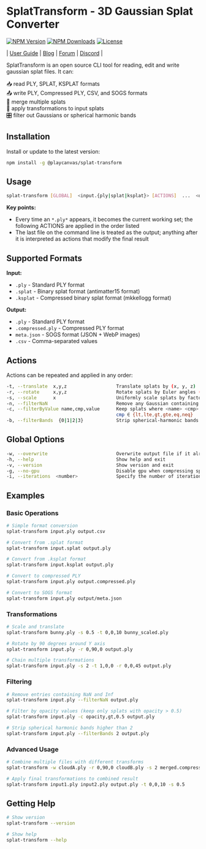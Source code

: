# SplatTransform - 3D Gaussian Splat Converter

[![NPM Version](https://img.shields.io/npm/v/@playcanvas/splat-transform.svg)](https://www.npmjs.com/package/@playcanvas/splat-transform)
[![NPM Downloads](https://img.shields.io/npm/dw/@playcanvas/splat-transform)](https://npmtrends.com/@playcanvas/splat-transform)
[![License](https://img.shields.io/npm/l/@playcanvas/splat-transform.svg)](https://github.com/playcanvas/splat-transform/blob/main/LICENSE)

| [User Guide](https://developer.playcanvas.com/user-manual/gaussian-splatting/editing/splat-transform/) | [Blog](https://blog.playcanvas.com/) | [Forum](https://forum.playcanvas.com/) | [Discord](https://discord.gg/RSaMRzg) |

SplatTransform is an open source CLI tool for reading, edit and write gaussian splat files. It can:

📥 read PLY, SPLAT, KSPLAT formats  
📤 write PLY, Compressed PLY, CSV, and SOGS formats  
🔗 merge multiple splats  
🔄 apply transformations to input splats  
🎛️ filter out Gaussians or spherical harmonic bands

## Installation

Install or update to the latest version:

```bash
npm install -g @playcanvas/splat-transform
```

## Usage

```bash
splat-transform [GLOBAL]  <input.{ply|splat|ksplat}> [ACTIONS]  ...  <output.{ply|compressed.ply|meta.json|csv}> [ACTIONS]
```

**Key points:**
- Every time an `*.ply*` appears, it becomes the current working set; the following ACTIONS are applied in the order listed
- The last file on the command line is treated as the output; anything after it is interpreted as actions that modify the final result

## Supported Formats

**Input:**
- `.ply` - Standard PLY format
- `.splat` - Binary splat format (antimatter15 format)
- `.ksplat` - Compressed binary splat format (mkkellogg format)

**Output:**
- `.ply` - Standard PLY format
- `.compressed.ply` - Compressed PLY format
- `meta.json` - SOGS format (JSON + WebP images)
- `.csv` - Comma-separated values

## Actions

Actions can be repeated and applied in any order:

```bash
-t, --translate  x,y,z                  Translate splats by (x, y, z)
-r, --rotate     x,y,z                  Rotate splats by Euler angles (deg)
-s, --scale      x                      Uniformly scale splats by factor x
-n, --filterNaN                         Remove any Gaussian containing NaN/Inf
-c, --filterByValue name,cmp,value      Keep splats where <name> <cmp> <value>
                                        cmp ∈ {lt,lte,gt,gte,eq,neq}
-b, --filterBands  {0|1|2|3}            Strip spherical-harmonic bands > N
```

## Global Options

```bash
-w, --overwrite                         Overwrite output file if it already exists
-h, --help                              Show help and exit
-v, --version                           Show version and exit
-g, --no-gpu                            Disable gpu when compressing spherical harmonics.
-i, --iterations  <number>              Specify the number of iterations when compressing spherical harmonics. More iterations generally lead to better results. Default is 10.
```

## Examples

### Basic Operations

```bash
# Simple format conversion
splat-transform input.ply output.csv

# Convert from .splat format
splat-transform input.splat output.ply

# Convert from .ksplat format
splat-transform input.ksplat output.ply

# Convert to compressed PLY
splat-transform input.ply output.compressed.ply

# Convert to SOGS format
splat-transform input.ply output/meta.json
```

### Transformations

```bash
# Scale and translate
splat-transform bunny.ply -s 0.5 -t 0,0,10 bunny_scaled.ply

# Rotate by 90 degrees around Y axis
splat-transform input.ply -r 0,90,0 output.ply

# Chain multiple transformations
splat-transform input.ply -s 2 -t 1,0,0 -r 0,0,45 output.ply
```

### Filtering

```bash
# Remove entries containing NaN and Inf
splat-transform input.ply --filterNaN output.ply

# Filter by opacity values (keep only splats with opacity > 0.5)
splat-transform input.ply -c opacity,gt,0.5 output.ply

# Strip spherical harmonic bands higher than 2
splat-transform input.ply --filterBands 2 output.ply
```

### Advanced Usage

```bash
# Combine multiple files with different transforms
splat-transform -w cloudA.ply -r 0,90,0 cloudB.ply -s 2 merged.compressed.ply

# Apply final transformations to combined result
splat-transform input1.ply input2.ply output.ply -t 0,0,10 -s 0.5
```

## Getting Help

```bash
# Show version
splat-transform --version

# Show help
splat-transform --help
```
